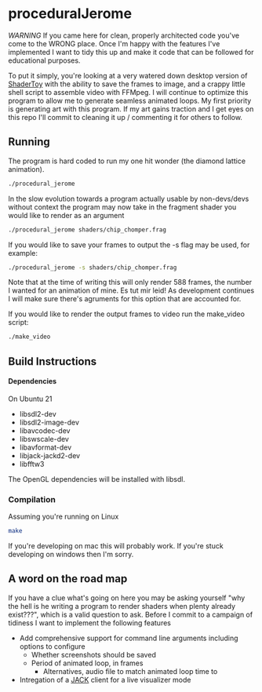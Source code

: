 # proceduralJerome

_WARNING_ If you came here for clean, properly architected code you've come to the WRONG place. Once I'm happy with the features I've implemented I want to tidy this up and make it code that can be followed for educational purposes.

To put it simply, you're looking at a very watered down desktop version of [ShaderToy](https://www.shadertoy.com/) with the ability to save the frames to image, and a crappy little shell script to assemble video with FFMpeg. I will continue to optimize this program to allow me to generate seamless animated loops. My first priority is generating art with this program. If my art gains traction and I get eyes on this repo I'll commit to cleaning it up / commenting it for others to follow.

## Running

The program is hard coded to run my one hit wonder (the diamond lattice animation).

```bash
./procedural_jerome
```

In the slow evolution towards a program actually usable by non-devs/devs without context
the program may now take in the fragment shader you would like to render as an argument

```bash
./procedural_jerome shaders/chip_chomper.frag
```

If you would like to save your frames to output the -s flag may be used, for example:

```bash
./procedural_jerome -s shaders/chip_chomper.frag
```

Note that at the time of writing this will only render 588 frames, the number I wanted for an animation of mine. Es tut mir leid! As development continues I will make sure there's agruments for this option that are accounted for.

If you would like to render the output frames to video run the make_video script:

```bash
./make_video
```

## Build Instructions

#### Dependencies

On Ubuntu 21

- libsdl2-dev
- libsdl2-image-dev
- libavcodec-dev
- libswscale-dev
- libavformat-dev
- libjack-jackd2-dev
- libfftw3

The OpenGL dependencies will be installed with libsdl.

### Compilation

Assuming you're running on Linux

```bash
make
```

If you're developing on mac this will probably work. If you're stuck developing on windows then I'm sorry.

## A word on the road map

If you have a clue what's going on here you may be asking yourself "why the hell is he writing a program to render shaders when plenty already exist???", which is a valid question to ask. Before I commit to a campaign of tidiness I want to implement the following features

- Add comprehensive support for command line arguments including options to configure
  - Whether screenshots should be saved
  - Period of animated loop, in frames
    - Alternatives, audio file to match animated loop time to
- Intregation of a [JACK](https://jackaudio.org/) client for a live visualizer mode
